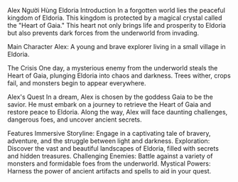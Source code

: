 


Alex Người Hùng Eldoria
Introduction
In a forgotten world lies the peaceful kingdom of Eldoria. This kingdom is protected by a magical crystal called the "Heart of Gaia." This heart not only brings life and prosperity to Eldoria but also prevents dark forces from the underworld from invading.

Main Character
Alex: A young and brave explorer living in a small village in Eldoria.

The Crisis
One day, a mysterious enemy from the underworld steals the Heart of Gaia, plunging Eldoria into chaos and darkness. Trees wither, crops fail, and monsters begin to appear everywhere.

Alex's Quest
In a dream, Alex is chosen by the goddess Gaia to be the savior. He must embark on a journey to retrieve the Heart of Gaia and restore peace to Eldoria. Along the way, Alex will face daunting challenges, dangerous foes, and uncover ancient secrets.

Features
Immersive Storyline: Engage in a captivating tale of bravery, adventure, and the struggle between light and darkness.
Exploration: Discover the vast and beautiful landscapes of Eldoria, filled with secrets and hidden treasures.
Challenging Enemies: Battle against a variety of monsters and formidable foes from the underworld.
Mystical Powers: Harness the power of ancient artifacts and spells to aid in your quest.
